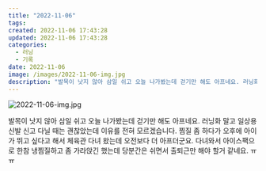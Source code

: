 ```yaml
---
title: "2022-11-06"
tags:
created: 2022-11-06 17:43:28
updated: 2022-11-06 17:43:28
categories:
  - 러닝
  - 기록
date: 2022-11-06
image: /images/2022-11-06-img.jpg
description: "발목이 낫지 않아 삼일 쉬고 오늘 나가봤는데 걷기만 해도 아프네요. 러닝화 말고 일상용 신발 신고 다닐 때는 괜찮았는데 이유를 전혀 모르겠습니다. 찜질 좀 하다가 오후에 아이가 뛰고 싶다고 해서 체육관 다녀 왔는데 오전보다 더 아프더군요. 다녀와서 아이스팩으로 한참 냉찜질하고 좀 가라앉"
---
```


![2022-11-06-img.jpg](/images/2022-11-06-img.jpg)
 
 

발목이 낫지 않아 삼일 쉬고 오늘 나가봤는데 걷기만 해도 아프네요. 러닝화 말고 일상용 신발 신고 다닐 때는 괜찮았는데 이유를 전혀 모르겠습니다. 
찜질 좀 하다가 오후에 아이가 뛰고 싶다고 해서 체육관 다녀 왔는데 오전보다 더 아프더군요. 다녀와서 아이스팩으로 한참 냉찜질하고 좀 가라앉긴 했는데 당분간은 쉬면서 출퇴근만 해야 할거 같네요. ㅠㅠ
